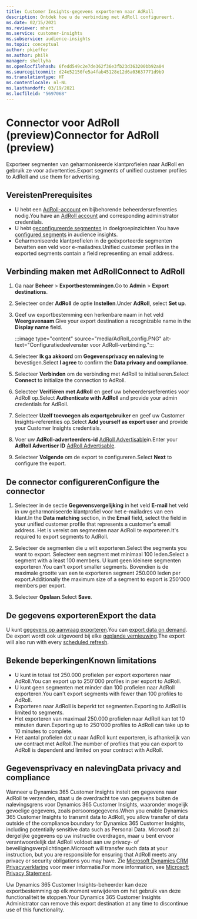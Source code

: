 ```yaml
---
title: Customer Insights-gegevens exporteren naar AdRoll
description: Ontdek hoe u de verbinding met AdRoll configureert.
ms.date: 02/15/2021
ms.reviewer: mhart
ms.service: customer-insights
ms.subservice: audience-insights
ms.topic: conceptual
author: pkieffer
ms.author: philk
manager: shellyha
ms.openlocfilehash: 6fedd549c2e7de362f36e3fb23d363200bb92a04
ms.sourcegitcommit: d24e52150fe5a4fab45128e12d6a03637771d9b9
ms.translationtype: HT
ms.contentlocale: nl-NL
ms.lasthandoff: 03/19/2021
ms.locfileid: "5697068"
---
```

# <a name="connector-for-adroll-preview"></a><span data-ttu-id="b710d-103">Connector voor AdRoll (preview)</span><span class="sxs-lookup"><span data-stu-id="b710d-103">Connector for AdRoll (preview)</span></span>

<span data-ttu-id="b710d-104">Exporteer segmenten van geharmoniseerde klantprofielen naar AdRoll en gebruik ze voor advertenties.</span><span class="sxs-lookup"><span data-stu-id="b710d-104">Export segments of unified customer profiles to AdRoll and use them for advertising.</span></span> 

## <a name="prerequisites"></a><span data-ttu-id="b710d-105">Vereisten</span><span class="sxs-lookup"><span data-stu-id="b710d-105">Prerequisites</span></span>

-   <span data-ttu-id="b710d-106">U hebt een [AdRoll-account](https://www.adroll.com/) en bijbehorende beheerdersreferenties nodig.</span><span class="sxs-lookup"><span data-stu-id="b710d-106">You have an [AdRoll account](https://www.adroll.com/) and corresponding administrator credentials.</span></span>
-   <span data-ttu-id="b710d-107">U hebt [geconfigureerde segmenten](segments.md) in doelgroepinzichten.</span><span class="sxs-lookup"><span data-stu-id="b710d-107">You have [configured segments](segments.md) in audience insights.</span></span>
-   <span data-ttu-id="b710d-108">Geharmoniseerde klantprofielen in de geëxporteerde segmenten bevatten een veld voor e-mailadres.</span><span class="sxs-lookup"><span data-stu-id="b710d-108">Unified customer profiles in the exported segments contain a field representing an email address.</span></span>

## <a name="connect-to-adroll"></a><span data-ttu-id="b710d-109">Verbinding maken met AdRoll</span><span class="sxs-lookup"><span data-stu-id="b710d-109">Connect to AdRoll</span></span>

1. <span data-ttu-id="b710d-110">Ga naar **Beheer** > **Exportbestemmingen**.</span><span class="sxs-lookup"><span data-stu-id="b710d-110">Go to **Admin** > **Export destinations**.</span></span>

1. <span data-ttu-id="b710d-111">Selecteer onder **AdRoll** de optie **Instellen**.</span><span class="sxs-lookup"><span data-stu-id="b710d-111">Under **AdRoll**, select **Set up**.</span></span>

1. <span data-ttu-id="b710d-112">Geef uw exportbestemming een herkenbare naam in het veld **Weergavenaam**.</span><span class="sxs-lookup"><span data-stu-id="b710d-112">Give your export destination a recognizable name in the **Display name** field.</span></span>

   :::image type="content" source="media/AdRoll_config.PNG" alt-text="Configuratiedeelvenster voor AdRoll-verbinding.":::

1. <span data-ttu-id="b710d-114">Selecteer **Ik ga akkoord** om **Gegevensprivacy en naleving** te bevestigen.</span><span class="sxs-lookup"><span data-stu-id="b710d-114">Select **I agree** to confirm the **Data privacy and compliance**.</span></span>

1. <span data-ttu-id="b710d-115">Selecteer **Verbinden** om de verbinding met AdRoll te initialiseren.</span><span class="sxs-lookup"><span data-stu-id="b710d-115">Select **Connect** to initialize the connection to AdRoll.</span></span>

1. <span data-ttu-id="b710d-116">Selecteer **Verifiëren met AdRoll** en geef uw beheerdersreferenties voor AdRoll op.</span><span class="sxs-lookup"><span data-stu-id="b710d-116">Select **Authenticate with AdRoll** and provide your admin credentials for AdRoll.</span></span> 

1. <span data-ttu-id="b710d-117">Selecteer **Uzelf toevoegen als exportgebruiker** en geef uw Customer Insights-referenties op.</span><span class="sxs-lookup"><span data-stu-id="b710d-117">Select **Add yourself as export user** and provide your Customer Insights credentials.</span></span>

1. <span data-ttu-id="b710d-118">Voer uw **AdRoll-adverteerders-id** [AdRoll Advertisable](https://help.adroll.com/hc/en-us/articles/212011838-Advertiser-Profiles)​ in.</span><span class="sxs-lookup"><span data-stu-id="b710d-118">Enter your **AdRoll Advertiser ID** [AdRoll Advertisable](https://help.adroll.com/hc/en-us/articles/212011838-Advertiser-Profiles).</span></span>

1. <span data-ttu-id="b710d-119">Selecteer **Volgende** om de export te configureren.</span><span class="sxs-lookup"><span data-stu-id="b710d-119">Select **Next** to configure the export.</span></span>

## <a name="configure-the-connector"></a><span data-ttu-id="b710d-120">De connector configureren</span><span class="sxs-lookup"><span data-stu-id="b710d-120">Configure the connector</span></span>

1. <span data-ttu-id="b710d-121">Selecteer in de sectie **Gegevensvergelijking** in het veld **E-mail** het veld in uw geharmoniseerde klantprofiel voor het e-mailadres van een klant.</span><span class="sxs-lookup"><span data-stu-id="b710d-121">In the **Data matching** section, in the **Email** field, select the field in your unified customer profile that represents a customer's email address.</span></span> <span data-ttu-id="b710d-122">Het is vereist om segmenten naar AdRoll te exporteren.</span><span class="sxs-lookup"><span data-stu-id="b710d-122">It's required to export segments to AdRoll.</span></span>

1. <span data-ttu-id="b710d-123">Selecteer de segmenten die u wilt exporteren.</span><span class="sxs-lookup"><span data-stu-id="b710d-123">Select the segments you want to export.</span></span> <span data-ttu-id="b710d-124">Selecteer een segment met minimaal 100 leden.</span><span class="sxs-lookup"><span data-stu-id="b710d-124">Select a segment with a least 100 members.</span></span> <span data-ttu-id="b710d-125">U kunt geen kleinere segmenten exporteren.</span><span class="sxs-lookup"><span data-stu-id="b710d-125">You can't export smaller segments.</span></span> <span data-ttu-id="b710d-126">Bovendien is de maximale grootte van een te exporteren segment 250.000 leden per export.</span><span class="sxs-lookup"><span data-stu-id="b710d-126">Additionally the maximum size of a segment to export is 250'000 members per export.</span></span> 

1. <span data-ttu-id="b710d-127">Selecteer **Opslaan**.</span><span class="sxs-lookup"><span data-stu-id="b710d-127">Select **Save**.</span></span>

## <a name="export-the-data"></a><span data-ttu-id="b710d-128">De gegevens exporteren</span><span class="sxs-lookup"><span data-stu-id="b710d-128">Export the data</span></span>

<span data-ttu-id="b710d-129">U kunt [gegevens op aanvraag exporteren](export-destinations.md).</span><span class="sxs-lookup"><span data-stu-id="b710d-129">You can [export data on demand](export-destinations.md).</span></span> <span data-ttu-id="b710d-130">De export wordt ook uitgevoerd bij elke [geplande vernieuwing](system.md#schedule-tab).</span><span class="sxs-lookup"><span data-stu-id="b710d-130">The export will also run with every [scheduled refresh](system.md#schedule-tab).</span></span>

## <a name="known-limitations"></a><span data-ttu-id="b710d-131">Bekende beperkingen</span><span class="sxs-lookup"><span data-stu-id="b710d-131">Known limitations</span></span>

- <span data-ttu-id="b710d-132">U kunt in totaal tot 250.000 profielen per export exporteren naar AdRoll.</span><span class="sxs-lookup"><span data-stu-id="b710d-132">You can export up to 250'000 profiles in per export to AdRoll.</span></span>
- <span data-ttu-id="b710d-133">U kunt geen segmenten met minder dan 100 profielen naar AdRoll exporteren.</span><span class="sxs-lookup"><span data-stu-id="b710d-133">You can't export segments with fewer than 100 profiles to AdRoll.</span></span> 
- <span data-ttu-id="b710d-134">Exporteren naar AdRoll is beperkt tot segmenten.</span><span class="sxs-lookup"><span data-stu-id="b710d-134">Exporting to AdRoll is limited to segments.</span></span>
- <span data-ttu-id="b710d-135">Het exporteren van maximaal 250.000 profielen naar AdRoll kan tot 10 minuten duren.</span><span class="sxs-lookup"><span data-stu-id="b710d-135">Exporting up to 250'000 profiles to AdRoll can take up to 10 minutes to complete.</span></span> 
- <span data-ttu-id="b710d-136">Het aantal profielen dat u naar AdRoll kunt exporteren, is afhankelijk van uw contract met AdRoll.</span><span class="sxs-lookup"><span data-stu-id="b710d-136">The number of profiles that you can export to AdRoll is dependent and limited on your contract with AdRoll.</span></span>

## <a name="data-privacy-and-compliance"></a><span data-ttu-id="b710d-137">Gegevensprivacy en naleving</span><span class="sxs-lookup"><span data-stu-id="b710d-137">Data privacy and compliance</span></span>

<span data-ttu-id="b710d-138">Wanneer u Dynamics 365 Customer Insights instelt om gegevens naar AdRoll te verzenden, staat u de overdracht toe van gegevens buiten de nalevingsgrens voor Dynamics 365 Customer Insights, waaronder mogelijk gevoelige gegevens, zoals persoonsgegevens.</span><span class="sxs-lookup"><span data-stu-id="b710d-138">When you enable Dynamics 365 Customer Insights to transmit data to AdRoll, you allow transfer of data outside of the compliance boundary for Dynamics 365 Customer Insights, including potentially sensitive data such as Personal Data.</span></span> <span data-ttu-id="b710d-139">Microsoft zal dergelijke gegevens op uw instructie overdragen, maar u bent ervoor verantwoordelijk dat AdRoll voldoet aan uw privacy- of beveiligingsverplichtingen.</span><span class="sxs-lookup"><span data-stu-id="b710d-139">Microsoft will transfer such data at your instruction, but you are responsible for ensuring that AdRoll meets any privacy or security obligations you may have.</span></span> <span data-ttu-id="b710d-140">Zie [Microsoft Dynamics CRM Privacyverklaring](https://go.microsoft.com/fwlink/?linkid=396732) voor meer informatie.</span><span class="sxs-lookup"><span data-stu-id="b710d-140">For more information, see [Microsoft Privacy Statement](https://go.microsoft.com/fwlink/?linkid=396732).</span></span>

<span data-ttu-id="b710d-141">Uw Dynamics 365 Customer Insights-beheerder kan deze exportbestemming op elk moment verwijderen om het gebruik van deze functionaliteit te stoppen.</span><span class="sxs-lookup"><span data-stu-id="b710d-141">Your Dynamics 365 Customer Insights Administrator can remove this export destination at any time to discontinue use of this functionality.</span></span>

